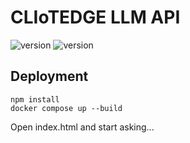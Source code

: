 # CLIoTEDGE LLM API

![version](https://img.shields.io/badge/node-v20.15.0-green)
![version](https://img.shields.io/badge/PostgreSQL-v17.0-blue)



## Deployment 
<!-- npm install
cd src
node app.js -->
```
npm install
docker compose up --build
```

Open index.html and start asking...
